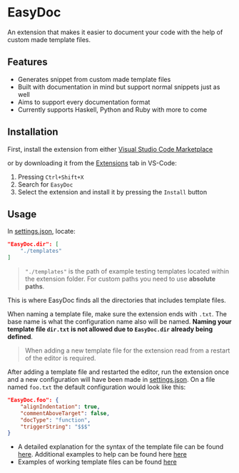 # EasyDoc

An extension that makes it easier to document your code with the help of custom made template files.

## Features

* Generates snippet from custom made template files
* Built with documentation in mind but support normal snippets just as well
* Aims to support every documentation format
* Currently supports Haskell, Python and Ruby with more to come

## Installation

First, install the extension from either [Visual Studio Code Marketplace](https://marketplace.visualstudio.com/items?itemName=Torphage.easydoc)

or by downloading it from the [Extensions]() tab in VS-Code:

1. Pressing `Ctrl+Shift+X`
2. Search for `EasyDoc`
3. Select the extension and install it by pressing the `Install` button

## Usage

In [settings.json](/.vscode/settings.json), locate:

```JSON
"EasyDoc.dir": [
    "./templates"
]
```

> `"./templates"` is the path of example testing templates located within the extension folder. For custom paths you need to use **absolute paths**.

This is where EasyDoc finds all the directories that includes template files.

When naming a template file, make sure the extension ends with `.txt`. The base name is what the configuration name also will be named. **Naming your template file `dir.txt` is not allowed due to `EasyDoc.dir` already being defined**.

> When adding a new template file for the extension read from a restart of the editor is required.

After adding a template file and restarted the editor, run the extension once and a new configuration will have been made in [settings.json](/.vscode/settings.json). On a file named `foo.txt` the default configuration would look like this:


```JSON
"EasyDoc.foo": {
    "alignIndentation": true,
    "commentAboveTarget": false,
    "docType": "function",
    "triggerString": "$$$"
}
```

* A detailed explanation for the syntax of the template file can be found [here](https://github.com/Torphage/EasyDoc/wiki/Template-Syntax). Additional examples to help can be found here [here](https://github.com/Torphage/EasyDoc/wiki/Simple-Syntax-Explanation)
* Examples of working template files can be found [here](https://github.com/Torphage/EasyDoc/wiki/Template-Examples)
